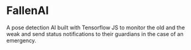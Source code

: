 # FallenAI

A pose detection AI built with Tensorflow JS to monitor the old and the weak and send status notifications to their guardians in the case of an emergency.
